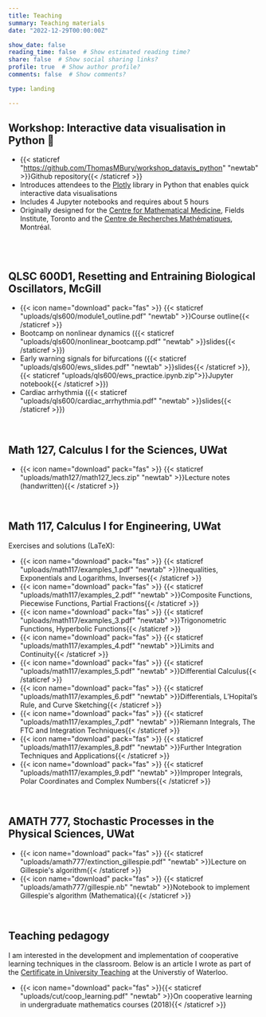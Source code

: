 ```yaml
---
title: Teaching
summary: Teaching materials
date: "2022-12-29T00:00:00Z"

show_date: false
reading_time: false  # Show estimated reading time?
share: false  # Show social sharing links?
profile: true  # Show author profile?
comments: false  # Show comments?

type: landing

---
```



## Workshop: Interactive data visualisation in Python 🐍
- {{< staticref "https://github.com/ThomasMBury/workshop_datavis_python" "newtab" >}}Github repository{{< /staticref >}}
- Introduces attendees to the <a href="https://plotly.com/python/" target="_blank">Plotly</a> library in Python that enables quick interactive data visualisations
- Includes 4 Jupyter notebooks and requires about 5 hours
- Originally designed for the <a href="http://www.fields.utoronto.ca/activities/20-21/cmm-seminar" target="_blank">Centre for Mathematical Medicine</a>, Fields Institute, Toronto and the <a href="https://www.crmath.ca/en/activities/#/type/activity/id/3762" target="_blank">Centre de Recherches Mathématiques</a>, Montréal.
<!-- at the <a href="http://www.fields.utoronto.ca/" target="_blank">Fields Institute</a> in Toronto -->
<br><br>

 ## QLSC 600D1, Resetting and Entraining Biological Oscillators, McGill
 - {{< icon name="download" pack="fas" >}} {{< staticref "uploads/qls600/module1_outline.pdf" "newtab" >}}Course outline{{< /staticref >}}
 - Bootcamp on nonlinear dynamics ({{< staticref "uploads/qls600/nonlinear_bootcamp.pdf" "newtab" >}}slides{{< /staticref >}})
 - Early warning signals for bifurcations ({{< staticref "uploads/qls600/ews_slides.pdf" "newtab" >}}slides{{< /staticref >}}, {{< staticref "uploads/qls600/ews_practice.ipynb.zip">}}Jupyter notebook{{< /staticref >}})
 - Cardiac arrhythmia ({{< staticref "uploads/qls600/cardiac_arrhythmia.pdf" "newtab" >}}slides{{< /staticref >}})


<br>

 ## Math 127, Calculus I for the Sciences, UWat

 - {{< icon name="download" pack="fas" >}} {{< staticref "uploads/math127/math127_lecs.zip" "newtab" >}}Lecture notes (handwritten){{< /staticref >}}

<br>

## Math 117, Calculus I for Engineering, UWat

Exercises and solutions (LaTeX):
- {{< icon name="download" pack="fas" >}} {{< staticref "uploads/math117/examples_1.pdf" "newtab" >}}Inequalities, Exponentials and Logarithms, Inverses{{< /staticref >}}
- {{< icon name="download" pack="fas" >}} {{< staticref "uploads/math117/examples_2.pdf" "newtab" >}}Composite Functions, Piecewise Functions, Partial Fractions{{< /staticref >}}
- {{< icon name="download" pack="fas" >}} {{< staticref "uploads/math117/examples_3.pdf" "newtab" >}}Trigonometric Functions, Hyperbolic Functions{{< /staticref >}}
- {{< icon name="download" pack="fas" >}} {{< staticref "uploads/math117/examples_4.pdf" "newtab" >}}Limits and Continuity{{< /staticref >}}
- {{< icon name="download" pack="fas" >}} {{< staticref "uploads/math117/examples_5.pdf" "newtab" >}}Differential Calculus{{< /staticref >}}
- {{< icon name="download" pack="fas" >}} {{< staticref "uploads/math117/examples_6.pdf" "newtab" >}}Differentials, L’Hopital’s Rule, and Curve Sketching{{< /staticref >}}
- {{< icon name="download" pack="fas" >}} {{< staticref "uploads/math117/examples_7.pdf" "newtab" >}}Riemann Integrals, The FTC and Integration Techniques{{< /staticref >}}
- {{< icon name="download" pack="fas" >}} {{< staticref "uploads/math117/examples_8.pdf" "newtab" >}}Further Integration Techniques and Applications{{< /staticref >}}
- {{< icon name="download" pack="fas" >}} {{< staticref "uploads/math117/examples_9.pdf" "newtab" >}}Improper Integrals, Polar Coordinates and Complex Numbers{{< /staticref >}}


<br>

## AMATH 777, Stochastic Processes in the Physical Sciences, UWat

 - {{< icon name="download" pack="fas" >}} {{< staticref "uploads/amath777/extinction_gillespie.pdf" "newtab" >}}Lecture on Gillespie's algorithm{{< /staticref >}}
 - {{< icon name="download" pack="fas" >}} {{< staticref "uploads/amath777/gillespie.nb" "newtab" >}}Notebook to implement Gillespie's algorithm (Mathematica){{< /staticref >}}


<br>

## Teaching pedagogy
I am interested in the development and implementation of cooperative learning techniques in the classroom. Below is an article I wrote as part of the [Certificate in University Teaching](https://uwaterloo.ca/centre-for-teaching-excellence/support-graduate-students/certificate-university-teaching) at the Universtiy of Waterloo.
 - {{< icon name="download" pack="fas" >}}{{< staticref "uploads/cut/coop_learning.pdf" "newtab" >}}On cooperative learning in undergraduate mathematics courses (2018){{< /staticref >}}






